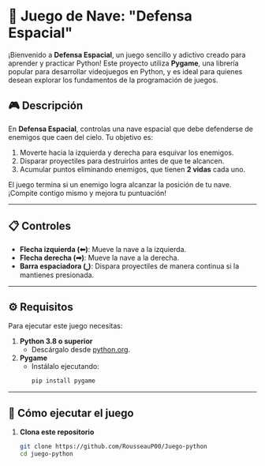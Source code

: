 # 🚀 Juego de Nave: "Defensa Espacial"  

¡Bienvenido a **Defensa Espacial**, un juego sencillo y adictivo creado para aprender y practicar Python! Este proyecto utiliza **Pygame**, una librería popular para desarrollar videojuegos en Python, y es ideal para quienes desean explorar los fundamentos de la programación de juegos.  

## 🎮 Descripción  

En **Defensa Espacial**, controlas una nave espacial que debe defenderse de enemigos que caen del cielo. Tu objetivo es:  
1. Moverte hacia la izquierda y derecha para esquivar los enemigos.  
2. Disparar proyectiles para destruirlos antes de que te alcancen.  
3. Acumular puntos eliminando enemigos, que tienen **2 vidas** cada uno.  

El juego termina si un enemigo logra alcanzar la posición de tu nave. ¡Compite contigo mismo y mejora tu puntuación!  

---

## 📋 Controles  

- **Flecha izquierda (⬅)**: Mueve la nave a la izquierda.  
- **Flecha derecha (➡)**: Mueve la nave a la derecha.  
- **Barra espaciadora (⎵)**: Dispara proyectiles de manera continua si la mantienes presionada.  

---

## ⚙️ Requisitos  

Para ejecutar este juego necesitas:  

1. **Python 3.8 o superior**  
   - Descárgalo desde [python.org](https://www.python.org/).  
2. **Pygame**  
   - Instálalo ejecutando:  
     ```bash
     pip install pygame
     ```  

---

## 🚀 Cómo ejecutar el juego  

1. **Clona este repositorio**  
   ```bash
   git clone https://github.com/RousseauP00/Juego-python
   cd juego-python

